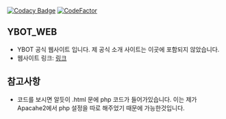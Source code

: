 [![Codacy Badge](https://api.codacy.com/project/badge/Grade/82561d02b34c410a995395da330283c6)](https://app.codacy.com/gh/Team-Developer-Space/YBOT_web?utm_source=github.com&utm_medium=referral&utm_content=Team-Developer-Space/YBOT_web&utm_campaign=Badge_Grade_Dashboard)
[![CodeFactor](https://www.codefactor.io/repository/github/team-developer-space/ybot_web/badge)](https://www.codefactor.io/repository/github/team-developer-space/ybot_web)
## YBOT_WEB
- YBOT 공식 웹사이트 입니다. 제 공식 소개 사이트는 이곳에 포함되지 않았습니다.
- 웹사이트 링크: [링크](https://yhs.kr/YBOT/)

## 참고사항
- 코드를 보시면 알듯이 .html 문에 php 코드가 들어가있습니다. 이는 제가 Apacahe2에서 php 설정을 따로 해주었기 때문에 가능한것입니다.

